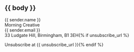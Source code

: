 {{ body }}
---

{{ sender.name }}  
Morning Creative  
{{ sender.email }}  
33 Ludgate Hill, Birmingham, B1 3EH{% if unsubscribe_url %}

Unsubscribe at {{ unsubscribe_url }}{% endif %}
